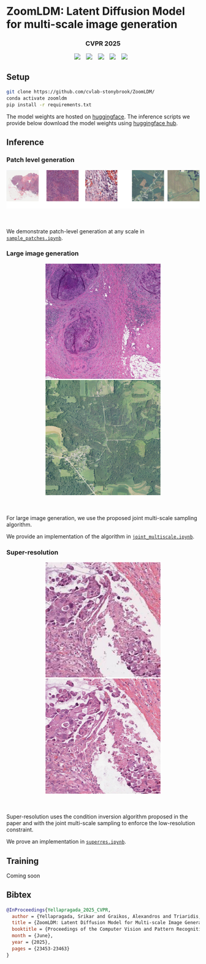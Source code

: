 # ZoomLDM: Latent Diffusion Model for multi-scale image generation 


### <div align="center"> CVPR 2025 <div>

<div align="center">
    <a href="https://histodiffusion.github.io/docs/projects/zoomldm/"><img src="https://img.shields.io/static/v1?label=Project&message=Page&color=red&logo=github-pages"></a> &ensp;
    <a href="https://arxiv.org/abs/2411.16969"><img src="https://img.shields.io/static/v1?label=arXiv&message=ZoomLDM&color=b75fb3&logo=arxiv"></a> &ensp;
    <a href="https://huggingface.co/StonyBrook-CVLab/ZoomLDM"><img src="https://img.shields.io/static/v1?label=HF&message=Checkpoints&color=69a75b&logo=huggingface"></a> &ensp;
    <a href="https://huggingface.co/datasets/StonyBrook-CVLab/ZoomLDM-demo-dataset"><img src="https://img.shields.io/static/v1?label=HF&message=Example%20Dataset&color=6785d0&logo=huggingface"></a> &ensp;
    <a href="https://histodiffusion.github.io/pages/zoomldm_large_images/large_images.html"><img src="https://img.shields.io/badge/Large%20image%20Viewer-cc5658"></a> &ensp;
</div>

## Setup

```bash
git clone https://github.com/cvlab-stonybrook/ZoomLDM/
conda activate zoomldm
pip install -r requirements.txt
```
The model weights are hosted on [huggingface](https://huggingface.co/StonyBrook-CVLab/ZoomLDM). The inference scripts we provide below download the model weights using [huggingface hub](https://huggingface.co/docs/hub/index).

## Inference

### Patch level generation
<center>
<a href="./assets/patches.png">
<img src="./assets/patches.png">
</a>
</center>
<br>
<br>

We demonstrate patch-level generation at any scale in [`sample_patches.ipynb`](./notebooks/sample_patches.ipynb).

### Large image generation
<center>
<a href="./assets/brca_001.jpeg">
<img src="./assets/brca_001.jpeg" style="width:300px;height:300px;"> 
</a>
<a href="./assets/naip_001.jpg">
<img src="./assets/naip_001.jpg" style="width:300px;height:300px;"> 
</a>
</center>
<br>
<br>

For large image generation, we use the proposed joint multi-scale sampling algorithm.

We provide an implementation of the algorithm in [`joint_multiscale.ipynb`](./notebooks/joint_multiscale.ipynb).


### Super-resolution
<center>
<a href="./assets/lr.jpg">
<img src="./assets/lr.jpg" style="width:300px;height:300px;"> 
</a>
<a href="./assets/sr.jpg">
<img src="./assets/sr.jpg" style="width:300px;height:300px;"> 
</a>
</center>
<br>
<br>

Super-resolution uses the condition inversion algorithm proposed in the paper and with the joint multi-scale sampling to enforce the low-resolution constraint.

We prove an implementation in [`superres.ipynb`](./notebooks/superres.ipynb).


## Training
Coming soon

## Bibtex
```bibtex
@InProceedings{Yellapragada_2025_CVPR,
  author = {Yellapragada, Srikar and Graikos, Alexandros and Triaridis, Kostas and Prasanna, Prateek and Gupta, Rajarsi and Saltz, Joel and Samaras, Dimitris},
  title = {ZoomLDM: Latent Diffusion Model for Multi-scale Image Generation},
  booktitle = {Proceedings of the Computer Vision and Pattern Recognition Conference (CVPR)},
  month = {June},
  year = {2025},
  pages = {23453-23463}
}
```
